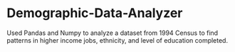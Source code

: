 # Demographic-Data-Analyzer
Used Pandas and Numpy to analyze a dataset from 1994 Census to find patterns in higher income jobs, ethnicity, and level of education completed.

